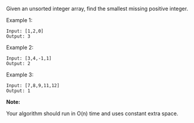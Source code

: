 Given an unsorted integer array, find the smallest missing positive integer.

Example 1:

    Input: [1,2,0]
    Output: 3
    
Example 2:

    Input: [3,4,-1,1]
    Output: 2
    
Example 3:

    Input: [7,8,9,11,12]
    Output: 1
    
**Note:**

Your algorithm should run in O(n) time and uses constant extra space.